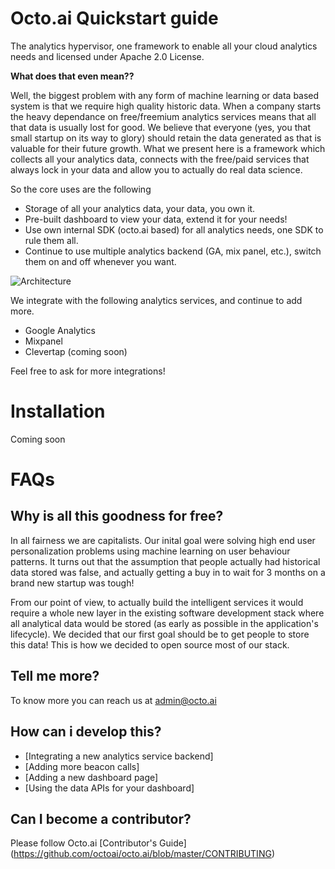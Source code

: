# Octo.ai Quickstart guide
The analytics hypervisor, one framework to enable all your cloud analytics needs and licensed under Apache 2.0 License.

**What does that even mean??**

Well, the biggest problem with any form of machine learning or data based system is that we require high quality historic data. When a company starts the heavy dependance on free/freemium analytics services means that all that data is usually lost for good. We believe that everyone (yes, you that small startup on its way to glory) should retain the data generated as that is valuable for their future growth. What we present here is a framework which collects all your analytics data, connects with the free/paid services that always lock in your data and allow you to actually do real data science. 

So the core uses are the following 
- Storage of all your analytics data, your data, you own it. 
- Pre-built dashboard to view your data, extend it for your needs! 
- Use own internal SDK (octo.ai based) for all analytics needs, one SDK to rule them all. 
- Continue to use multiple analytics backend (GA, mix panel, etc.), switch them on and off whenever you want. 

![Architecture](https://raw.githubusercontent.com/octoai/octo.ai/master/docs/images/components.png)

We integrate with the following analytics services, and continue to add more. 
- Google Analytics
- Mixpanel
- Clevertap (coming soon) 

Feel free to ask for more integrations! 

# Installation
Coming soon

# FAQs
## Why is all this goodness for free?
In all fairness we are capitalists. Our inital goal were solving high end user personalization problems using machine learning on user behaviour patterns. It turns out that the assumption that people actually had historical data stored was false, and actually getting a buy in to wait for 3 months on a brand new startup was tough!

From our point of view, to actually build the intelligent services it would require a whole new layer in the existing software development stack where all analytical data would be stored (as early as possible in the application's lifecycle). We decided that our first goal should be to get people to store this data! This is how we decided to open source most of our stack. 

## Tell me more? 
To know more you can reach us at admin@octo.ai

## How can i develop this?
- [Integrating a new analytics service backend]
- [Adding more beacon calls]
- [Adding a new dashboard page]
- [Using the data APIs for your dashboard]

## Can I become a contributor?
Please follow Octo.ai [Contributor's Guide] (https://github.com/octoai/octo.ai/blob/master/CONTRIBUTING)
